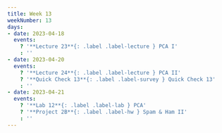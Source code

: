 ```yaml
---
title: Week 13
weekNumber: 13
days:
- date: 2023-04-18
  events:
    ? '**Lecture 23**{: .label .label-lecture } PCA I'
    : ''
- date: 2023-04-20
  events:
    ? '**Lecture 24**{: .label .label-lecture } PCA II'
    ? '**Quick Check 13**{: .label .label-survey } Quick Check 13'
    : ''
- date: 2023-04-21
  events:
    ? '**Lab 12**{: .label .label-lab } PCA'
    ? '**Project 2B**{: .label .label-hw } Spam & Ham II'
    : ''
---
```

